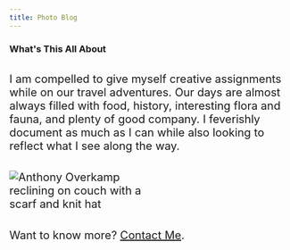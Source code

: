 ```yaml
---
title: Photo Blog
---
```


<style>
    p {
      font-size: 1.25rem !important;
      margin: 2rem 0;
    }
    img {
        max-width: 15rem;
    }
</style>

### What's This All About

I am compelled to give myself creative assignments while on our travel adventures. Our days are almost always filled with food, history, interesting flora and fauna, and plenty of good company. I feverishly document as much as I can while also looking to reflect what I see along the way.

![Anthony Overkamp reclining on couch with a scarf and knit hat](https://aoverkamp.com/assets/images/ao-scarf-2019-min.png "Anthony Overkamp reclining on couch with a scarf and knit hat")

Want to know more? [Contact Me](mailto:aoverkamp@gmail.com?subject=hello%20from%20the%20photo-blog).
